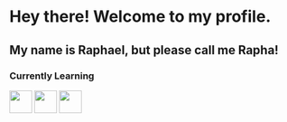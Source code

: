 # Hey there! Welcome to my profile.
## My name is Raphael, but please call me Rapha!
### Currently Learning
<div>
 <img src="https://cdn.jsdelivr.net/gh/devicons/devicon@latest/icons/html5/html5-original.svg" width="40" height="40"/>
 <img src="https://cdn.jsdelivr.net/gh/devicons/devicon@latest/icons/css3/css3-original.svg" width="40" height="40"/>
 <img src="https://cdn.jsdelivr.net/gh/devicons/devicon@latest/icons/javascript/javascript-original.svg" width="40" height="40"/>
</div>
